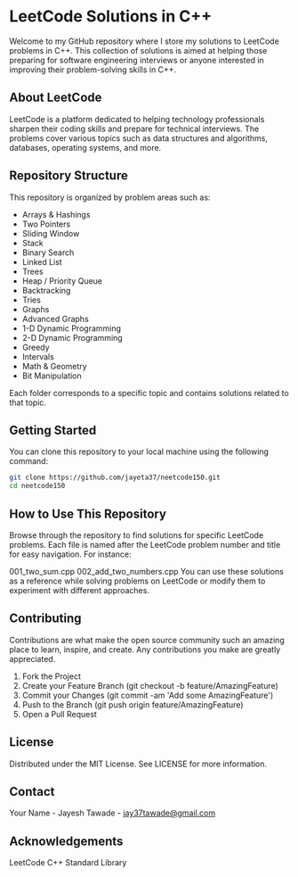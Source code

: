 # LeetCode Solutions in C++

Welcome to my GitHub repository where I store my solutions to LeetCode problems in C++. This collection of solutions is aimed at helping those preparing for software engineering interviews or anyone interested in improving their problem-solving skills in C++.

## About LeetCode

LeetCode is a platform dedicated to helping technology professionals sharpen their coding skills and prepare for technical interviews. The problems cover various topics such as data structures and algorithms, databases, operating systems, and more.

## Repository Structure

This repository is organized by problem areas such as:
- Arrays & Hashings
- Two Pointers
- Sliding Window
- Stack
- Binary Search
- Linked List
- Trees
- Heap / Priority Queue
- Backtracking
- Tries
- Graphs
- Advanced Graphs
- 1-D Dynamic Programming
- 2-D Dynamic Programming
- Greedy
- Intervals
- Math & Geometry
- Bit Manipulation

Each folder corresponds to a specific topic and contains solutions related to that topic.

## Getting Started

You can clone this repository to your local machine using the following command:

```bash
git clone https://github.com/jayeta37/neetcode150.git
cd neetcode150
```

## How to Use This Repository
Browse through the repository to find solutions for specific LeetCode problems. Each file is named after the LeetCode problem number and title for easy navigation. For instance:

001_two_sum.cpp
002_add_two_numbers.cpp
You can use these solutions as a reference while solving problems on LeetCode or modify them to experiment with different approaches.

## Contributing
Contributions are what make the open source community such an amazing place to learn, inspire, and create. Any contributions you make are greatly appreciated.

1. Fork the Project
2. Create your Feature Branch (git checkout -b feature/AmazingFeature)
3. Commit your Changes (git commit -am 'Add some AmazingFeature')
4. Push to the Branch (git push origin feature/AmazingFeature)
5. Open a Pull Request

## License
Distributed under the MIT License. See LICENSE for more information.

## Contact
Your Name - Jayesh Tawade - jay37tawade@gmail.com

## Acknowledgements
LeetCode
C++ Standard Library
